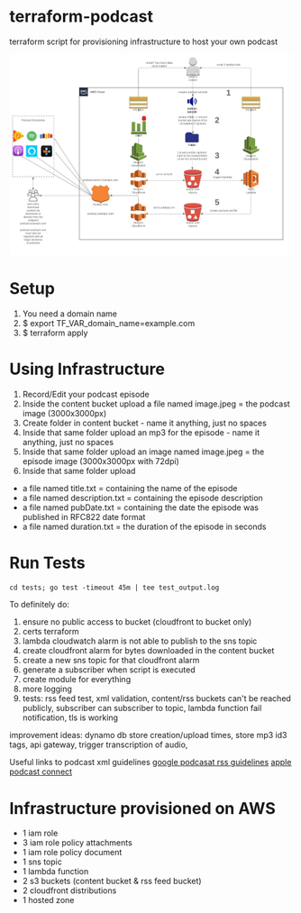 # terraform-podcast
terraform script for provisioning infrastructure to host your own podcast

![Topology](podcast.jpeg)

# Setup

1) You need a domain name
2) $ export TF_VAR_domain_name=example.com
3) $ terraform apply

# Using Infrastructure
1) Record/Edit your podcast episode
2) Inside the content bucket upload a file named image.jpeg = the podcast image (3000x3000px)
3) Create folder in content bucket - name it anything, just no spaces
4) Inside that same folder upload an mp3 for the episode - name it anything, just no spaces
5) Inside that same folder upload an image named image.jpeg = the episode image (3000x3000px with 72dpi)
6) Inside that same folder upload 
 - a file named title.txt = containing the name of the episode
 - a file named description.txt = containing the episode description
 - a file named pubDate.txt = containing the date the episode was published in RFC822 date format
 - a file named duration.txt = the duration of the episode in seconds


# Run Tests
    cd tests; go test -timeout 45m | tee test_output.log

To definitely do:
1) ensure no public access to bucket (cloudfront to bucket only)
2) certs terraform
3) lambda cloudwatch alarm is not able to publish to the sns topic
4) create cloudfront alarm for bytes downloaded in the content bucket
5) create a new sns topic for that cloudfront alarm
6) generate a subscriber when script is executed
7) create module for everything
8) more logging
9) tests: rss feed test, xml validation, content/rss buckets can't be reached publicly,
subscriber can subscriber to topic, lambda function fail notification, tls is working

improvement ideas: dynamo db store creation/upload times, store mp3 id3 tags, api gateway,
trigger transcription of audio,

Useful links to podcast xml guidelines
[google podcasat rss guidelines](https://developers.google.com/search/docs/guides/podcast-guidelines)
[apple podcast connect](https://help.apple.com/itc/podcasts_connect/#/itcc0e1eaa94)


# Infrastructure provisioned on AWS
 - 1 iam role
 - 3 iam role policy attachments
 - 1 iam role policy document
 - 1 sns topic
 - 1 lambda function
 - 2 s3 buckets (content bucket & rss feed bucket)
 - 2 cloudfront distributions
 - 1 hosted zone
 